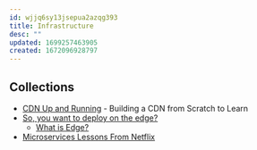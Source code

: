 ```yaml
---
id: wjjq6sy13jsepua2azqg393
title: Infrastructure
desc: ""
updated: 1699257463905
created: 1672096928797
---
```


## Collections

- [CDN Up and Running](https://github.com/leandromoreira/cdn-up-and-running) - Building a CDN from Scratch to Learn
- [So, you want to deploy on the edge?](https://zknill.io/posts/edge-database/)
  - [What is Edge?](https://news.ycombinator.com/item?id=36941299)
- [Microservices Lessons From Netflix](https://newsletter.systemdesign.one/p/netflix-microservices)
